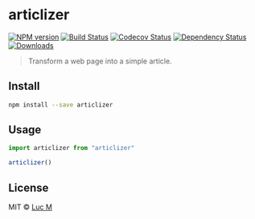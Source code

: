 

# articlizer
[![NPM version][npm-image]][npm-url]
[![Build Status][travis-image]][travis-url]
[![Codecov Status][codecov-image]][codecov-url]
[![Dependency Status][depstat-image]][depstat-url]
[![Downloads][download-badge]][npm-url]

> Transform a web page into a simple article.

## Install

```sh
npm install --save articlizer
```

## Usage

```js
import articlizer from "articlizer"

articlizer()
```

## License

MIT © [Luc M]()

[npm-url]: https://npmjs.org/package/articlizer
[npm-image]: https://img.shields.io/npm/v/articlizer.svg?style=flat

[travis-url]: https://travis-ci.org/LucM/articlizer
[travis-image]: https://img.shields.io/travis/LucM/articlizer.svg?style=flat

[codecov-url]: https://codecov.io/github/LucM/articlizer
[codecov-image]: https://img.shields.io/codecov/c/github/LucM/articlizer.svg?style=flat

[depstat-url]: https://david-dm.org/LucM/articlizer
[depstat-image]: https://david-dm.org/LucM/articlizer.svg?style=flat
[download-badge]: http://img.shields.io/npm/dm/articlizer.svg?style=flat

